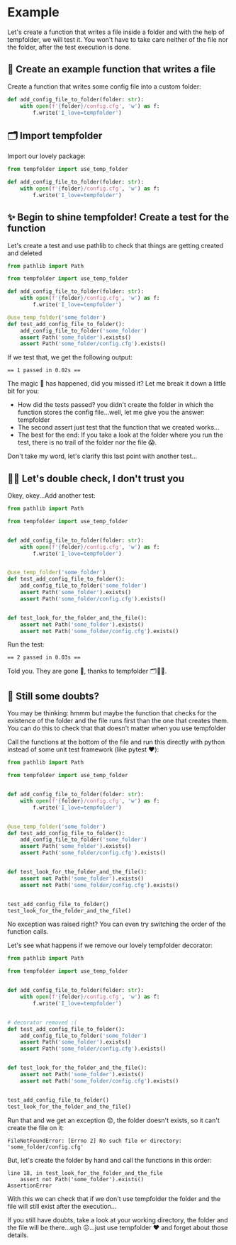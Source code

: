 # Example

Let's create a function that writes a file inside a folder and with the help of tempfolder, we will test it.  You won't have to take care neither of the file nor the folder, after the test execution is done.

## 📝 Create an example function that writes a file
Create a function that writes some config file into a custom folder:

``` python hl_lines="3"
def add_config_file_to_folder(folder: str):
    with open(f'{folder}/config.cfg', 'w') as f:
        f.write('I_love=tempfolder')
```

## 🗂 Import tempfolder
Import our lovely package:

``` python hl_lines="1"
from tempfolder import use_temp_folder

def add_config_file_to_folder(folder: str):
    with open(f'{folder}/config.cfg', 'w') as f:
        f.write('I_love=tempfolder')
```

## ✨ Begin to shine tempfolder! Create a test for the function

Let's create a test and use pathlib to check that things are getting created and deleted

``` python hl_lines="1 9-13"
from pathlib import Path

from tempfolder import use_temp_folder

def add_config_file_to_folder(folder: str):
    with open(f'{folder}/config.cfg', 'w') as f:
        f.write('I_love=tempfolder')

@use_temp_folder('some_folder')
def test_add_config_file_to_folder():
    add_config_file_to_folder('some_folder')
    assert Path('some_folder').exists()
    assert Path('some_folder/config.cfg').exists()
```

If we test that, we get the following output:

```console
== 1 passed in 0.02s ==
```

The magic 🎩 has happened, did you missed it? Let me break it down a little bit for you:

* How did the tests passed? you didn't create the folder in which the function stores the config file...well, let me give you the answer: tempfolder
* The second assert just test that the function that we created works...
* The best for the end: If you take a look at the folder where you run the test, there is no trail of the folder nor the file 😱.

Don't take my word, let's clarify this last point with another test...

## 🕵️‍♀️ Let's double check, I don't trust you
Okey, okey...Add another test:

``` python hl_lines="18-20"
from pathlib import Path

from tempfolder import use_temp_folder


def add_config_file_to_folder(folder: str):
    with open(f'{folder}/config.cfg', 'w') as f:
        f.write('I_love=tempfolder')


@use_temp_folder('some_folder')
def test_add_config_file_to_folder():
    add_config_file_to_folder('some_folder')
    assert Path('some_folder').exists()
    assert Path('some_folder/config.cfg').exists()


def test_look_for_the_folder_and_the_file():
    assert not Path('some_folder').exists()
    assert not Path('some_folder/config.cfg').exists()
```

Run the test:

```console
== 2 passed in 0.03s ==
```

Told you. They are gone 🎉, thanks to tempfolder 🗂👏👏.

## 🔎 Still some doubts?

You may be thinking: hmmm but maybe the function that checks for the existence of the folder and the file runs first than the one that creates them. You can do this to check that that doesn't matter when you use tempfolder

Call the functions at the bottom of the file and run this directly with python instead of some unit test framework (like pytest ❤️):

``` python hl_lines="23-24"
from pathlib import Path

from tempfolder import use_temp_folder


def add_config_file_to_folder(folder: str):
    with open(f'{folder}/config.cfg', 'w') as f:
        f.write('I_love=tempfolder')


@use_temp_folder('some_folder')
def test_add_config_file_to_folder():
    add_config_file_to_folder('some_folder')
    assert Path('some_folder').exists()
    assert Path('some_folder/config.cfg').exists()


def test_look_for_the_folder_and_the_file():
    assert not Path('some_folder').exists()
    assert not Path('some_folder/config.cfg').exists()


test_add_config_file_to_folder()
test_look_for_the_folder_and_the_file()
```

No exception was raised right? You can even try switching the order of the function calls.

Let's see what happens if we remove our lovely tempfolder decorator:

``` python hl_lines="11"
from pathlib import Path

from tempfolder import use_temp_folder


def add_config_file_to_folder(folder: str):
    with open(f'{folder}/config.cfg', 'w') as f:
        f.write('I_love=tempfolder')


# decorator removed :(
def test_add_config_file_to_folder():
    add_config_file_to_folder('some_folder')
    assert Path('some_folder').exists()
    assert Path('some_folder/config.cfg').exists()


def test_look_for_the_folder_and_the_file():
    assert not Path('some_folder').exists()
    assert not Path('some_folder/config.cfg').exists()


test_add_config_file_to_folder()
test_look_for_the_folder_and_the_file()
```

Run that and we get an exception 😞, the folder doesn't exists, so it can't create the file on it:

``` console
FileNotFoundError: [Errno 2] No such file or directory: 'some_folder/config.cfg'
```

But, let's create the folder by hand and call the functions in this order:

``` console
line 18, in test_look_for_the_folder_and_the_file
    assert not Path('some_folder').exists()
AssertionError
```

With this we can check that if we don't use tempfolder the folder and the file will still exist after the execution...

If you still have doubts, take a look at your working directory, the folder and the file will be there...ugh 😖...just use tempfolder ❤️ and forget about those details.
